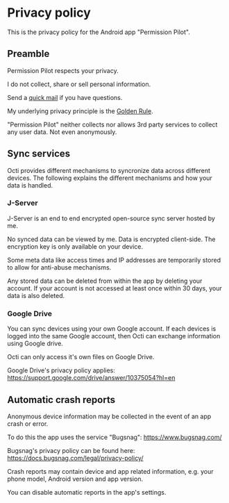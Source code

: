 # Privacy policy

This is the privacy policy for the Android app "Permission Pilot".

## Preamble

Permission Pilot respects your privacy.

I do not collect, share or sell personal information.

Send a [quick mail](mailto:support@darken.eu) if you have questions.

My underlying privacy principle is the [Golden Rule](https://en.wikipedia.org/wiki/Golden_Rule).

"Permission Pilot" neither collects nor allows 3rd party services to collect any user data. Not even anonymously.

## Sync services

Octi provides different mechanisms to syncronize data across different devices. The following explains the different
mechanisms and how your data is handled.

### J-Server

J-Server is an end to end encrypted open-source sync server hosted by me.

No synced data can be viewed by me. Data is encrypted client-side. The encryption key is only available on your device.

Some meta data like access times and IP addresses are temporarily stored to allow for anti-abuse mechanisms.

Any stored data can be deleted from within the app by deleting your account. If your account is not accessed at least
once within 30 days, your data is also deleted.

### Google Drive

You can sync devices using your own Google account. If each devices is logged into the same Google account, then Octi
can exchange information using Google drive.

Octi can only access it's own files on Google Drive.

Google Drive's privacy policy applies:
https://support.google.com/drive/answer/10375054?hl=en

## Automatic crash reports

Anonymous device information may be collected in the event of an app crash or error.

To do this the app uses the service "Bugsnag":
https://www.bugsnag.com/

Bugsnag's privacy policy can be found here:
https://docs.bugsnag.com/legal/privacy-policy/

Crash reports may contain device and app related information, e.g. your phone model, Android version and app version.

You can disable automatic reports in the app's settings.